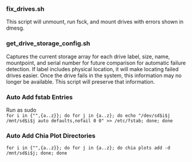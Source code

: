 ### fix_drives.sh  
This script will unmount, run fsck, and mount drives with errors shown in dmesg.
### get_drive_storage_config.sh  
Captures the current storage array for each drive label, size, name, mountpoint, and serial number for future comparison for automatic failure detection. If label includes physical location, it will make locating failed drives easier. Once the drive fails in the system, this information may no longer be available. This script will preserve that information.  
### Auto Add fstab Entries  
Run as sudo  
`for i in {"",{a..z}}; do for j in {a..z}; do echo "/dev/sd$i$j /mnt/sd$i$j auto defaults,nofail 0 0" >> /etc/fstab; done; done`
### Auto Add Chia Plot Directories  
`for i in {"",{a..z}}; do for j in {a..z}; do chia plots add -d /mnt/sd$i$j; done; done`
